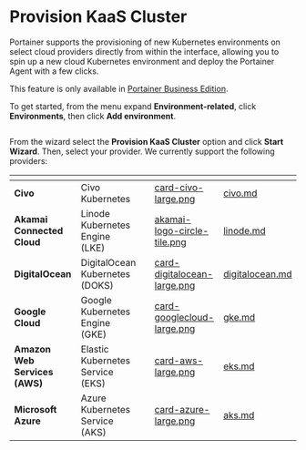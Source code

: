 # Provision KaaS Cluster

Portainer supports the provisioning of new Kubernetes environments on select cloud providers directly from within the interface, allowing you to spin up a new cloud Kubernetes environment and deploy the Portainer Agent with a few clicks.


This feature is only available in [Portainer Business Edition](https://www.portainer.io/business-upsell?from=kaas-provisioning).


To get started, from the menu expand **Environment-related**, click **Environments**, then click **Add environment**.

<figure><img src="../../../../.gitbook/assets/2.22-environments-add.gif" alt=""><figcaption></figcaption></figure>

From the wizard select the **Provision KaaS Cluster** option and click **Start Wizard**. Then, select your provider. We currently support the following providers:

<table data-view="cards"><thead><tr><th></th><th></th><th></th><th data-hidden data-card-cover data-type="files"></th><th data-hidden data-card-target data-type="content-ref"></th></tr></thead><tbody><tr><td><strong>Civo</strong></td><td>Civo Kubernetes</td><td></td><td><a href="../../../../.gitbook/assets/card-civo-large.png">card-civo-large.png</a></td><td><a href="civo.md">civo.md</a></td></tr><tr><td><strong>Akamai Connected Cloud</strong></td><td>Linode Kubernetes Engine (LKE)</td><td></td><td><a href="../../../../.gitbook/assets/akamai-logo-circle-tile.png">akamai-logo-circle-tile.png</a></td><td><a href="linode.md">linode.md</a></td></tr><tr><td><strong>DigitalOcean</strong></td><td>DigitalOcean Kubernetes (DOKS)</td><td></td><td><a href="../../../../.gitbook/assets/card-digitalocean-large.png">card-digitalocean-large.png</a></td><td><a href="digitalocean.md">digitalocean.md</a></td></tr><tr><td><strong>Google Cloud</strong></td><td>Google Kubernetes Engine (GKE)</td><td></td><td><a href="../../../../.gitbook/assets/card-googlecloud-large.png">card-googlecloud-large.png</a></td><td><a href="gke.md">gke.md</a></td></tr><tr><td><strong>Amazon Web Services (AWS)</strong></td><td>Elastic Kubernetes Service (EKS)</td><td></td><td><a href="../../../../.gitbook/assets/card-aws-large.png">card-aws-large.png</a></td><td><a href="eks.md">eks.md</a></td></tr><tr><td><strong>Microsoft Azure</strong></td><td>Azure Kubernetes Service (AKS)</td><td></td><td><a href="../../../../.gitbook/assets/card-azure-large.png">card-azure-large.png</a></td><td><a href="aks.md">aks.md</a></td></tr></tbody></table>
